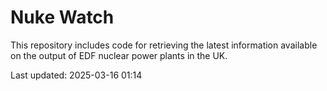 # Nuke Watch

This repository includes code for retrieving the latest information available on the output of EDF nuclear power plants in the UK.

Last updated: 2025-03-16 01:14